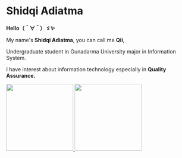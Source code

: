 # Shidqi Adiatma

**Hello（＾∀＾）ゞ✨**

My name's **Shidqi Adiatma**, you can call me **Qii**,
 
Undergraduate student in Gunadarma University major in Information System.
 
I have interest about information technology especially in **Quality Assurance.**

<p align="left">
<a href="https://github.com/shidqiadiatma?tab=repositories">
  <img height="180em" src="https://github-readme-stats-eight-theta.vercel.app/api?username=shidqiadiatma&show_icons=true&theme=merko"/>
  <img height="180em" src="https://github-readme-stats-eight-theta.vercel.app/api/top-langs/?username=shidqiadiatma&layout=compact&langs_count=8&theme=merko"/>
</a>
</p>


<!---
shidqiadiatma/shidqiadiatma is a ✨ special ✨ repository because its `README.md` (this file) appears on your GitHub profile.
You can click the Preview link to take a look at your changes.
--->
